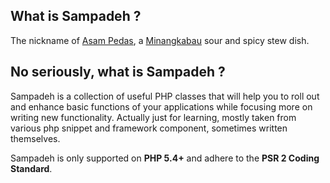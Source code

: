 ## What is Sampadeh ?

The nickname of [Asam Pedas](https://en.wikipedia.org/wiki/Asam_pedas), a [Minangkabau](https://en.wikipedia.org/wiki/Minangkabau_people) sour and spicy stew dish.

## No seriously, what is Sampadeh ?

Sampadeh is a collection of useful PHP classes that will help you to roll out and enhance basic functions of your applications while focusing more on writing new functionality. Actually just for learning, mostly taken from various php snippet and framework component, sometimes written themselves.

Sampadeh is only supported on **PHP 5.4+** and adhere to the **PSR 2 Coding Standard**.